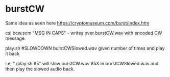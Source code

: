 # burstCW

Same idea as seen here https://cryptomuseum.com/burst/index.htm

csi bcw.scm "MSG IN CAPS" - writes over burstCW.wav with encoded CW message.

play.sh #SLOWDOWN burstCWSlowed.wav given number of times and play it back

i.e, "./play.sh 85" will slow burstCW.wav 85X in burstCWSlowed.wav and then play the slowed audio back.





